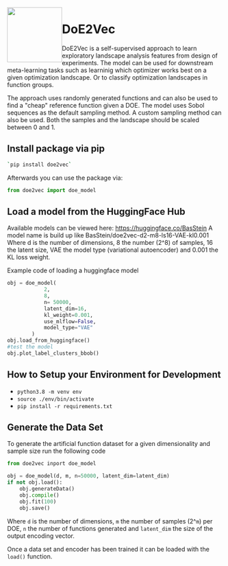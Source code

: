 <h1><img src="logo.png" width="128" style="float:left;"><br/>DoE2Vec</h1>

DoE2Vec is a self-supervised approach to learn exploratory landscape analysis features from design of experiments.
The model can be used for downstream meta-learning tasks such as learninig which optimizer works best on a given optimization landscape.
Or to classify optimization landscapes in function groups.

The approach uses randomly generated functions and can also be used to find a "cheap" reference function given a DOE.
The model uses Sobol sequences as the default sampling method. A custom sampling method can also be used.
Both the samples and the landscape should be scaled between 0 and 1.


## Install package via pip

```zsh
`pip install doe2vec`
```

Afterwards you can use the package via:

```python
from doe2vec import doe_model
```

## Load a model from the HuggingFace Hub

Available models can be viewed here: https://huggingface.co/BasStein
A model name is build up like BasStein/doe2vec-d2-m8-ls16-VAE-kl0.001  
Where d is the number of dimensions, 8 the number (2^8) of samples, 16 the latent size, VAE the model type (variational autoencoder) and 0.001 the KL loss weight.

Example code of loading a huggingface model

```python
obj = doe_model(
            2,
            8,
            n= 50000,
            latent_dim=16,
            kl_weight=0.001,
            use_mlflow=False,
            model_type="VAE"
        )
obj.load_from_huggingface()
#test the model
obj.plot_label_clusters_bbob()
```
 
## How to Setup your Environment for Development

- `python3.8 -m venv env` 
- `source ./env/bin/activate`
- `pip install -r requirements.txt`


## Generate the Data Set

To generate the artificial function dataset for a given dimensionality and sample size
run the following code

```python
from doe2vec inport doe_model

obj = doe_model(d, m, n=50000, latent_dim=latent_dim)
if not obj.load():
    obj.generateData()
    obj.compile()
    obj.fit(100)
    obj.save()
```

Where `d` is the number of dimensions, `m` the number of samples (2^`m`) per DOE, `n` the number of functions generated and `latent_dim` the size of the output encoding vector.

Once a data set and encoder has been trained it can be loaded with the `load()` function.
